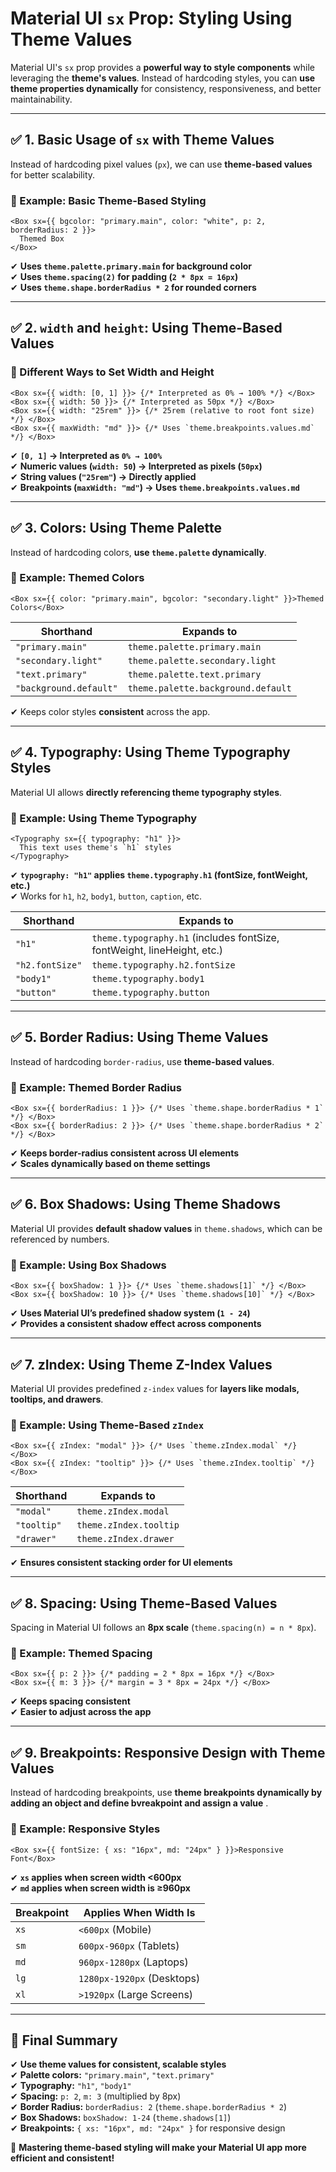 # **Material UI `sx` Prop: Styling Using Theme Values**

Material UI's `sx` prop provides a **powerful way to style components** while leveraging the **theme's values**. Instead of hardcoding styles, you can **use theme properties dynamically** for consistency, responsiveness, and better maintainability.

---

## ✅ **1. Basic Usage of `sx` with Theme Values**
Instead of hardcoding pixel values (`px`), we can use **theme-based values** for better scalability.

### **🔹 Example: Basic Theme-Based Styling**
```tsx
<Box sx={{ bgcolor: "primary.main", color: "white", p: 2, borderRadius: 2 }}>
  Themed Box
</Box>
```
✔ **Uses `theme.palette.primary.main` for background color**  
✔ **Uses `theme.spacing(2)` for padding (`2 * 8px = 16px`)**  
✔ **Uses `theme.shape.borderRadius * 2` for rounded corners**  

---

## ✅ **2. `width` and `height`: Using Theme-Based Values**

### **🔹 Different Ways to Set Width and Height**
```tsx
<Box sx={{ width: [0, 1] }}> {/* Interpreted as 0% → 100% */} </Box>
<Box sx={{ width: 50 }}> {/* Interpreted as 50px */} </Box>
<Box sx={{ width: "25rem" }}> {/* 25rem (relative to root font size) */} </Box>
<Box sx={{ maxWidth: "md" }}> {/* Uses `theme.breakpoints.values.md` */} </Box>
```

✔ **`[0, 1]` → Interpreted as `0% → 100%`**  
✔ **Numeric values (`width: 50`) → Interpreted as pixels (`50px`)**  
✔ **String values (`"25rem"`) → Directly applied**  
✔ **Breakpoints (`maxWidth: "md"`) → Uses `theme.breakpoints.values.md`**  

---

## ✅ **3. Colors: Using Theme Palette**

Instead of hardcoding colors, **use `theme.palette` dynamically**.

### **🔹 Example: Themed Colors**
```tsx
<Box sx={{ color: "primary.main", bgcolor: "secondary.light" }}>Themed Colors</Box>
```

| **Shorthand** | **Expands to** |
|--------------|----------------|
| `"primary.main"` | `theme.palette.primary.main` |
| `"secondary.light"` | `theme.palette.secondary.light` |
| `"text.primary"` | `theme.palette.text.primary` |
| `"background.default"` | `theme.palette.background.default` |

✔ Keeps color styles **consistent** across the app.  

---

## ✅ **4. Typography: Using Theme Typography Styles**

Material UI allows **directly referencing theme typography styles**.

### **🔹 Example: Using Theme Typography**

```tsx
<Typography sx={{ typography: "h1" }}>
  This text uses theme's `h1` styles
</Typography>
```

✔ **`typography: "h1"` applies `theme.typography.h1` (fontSize, fontWeight, etc.)**  
✔ Works for `h1`, `h2`, `body1`, `button`, `caption`, etc.

| **Shorthand** | **Expands to** |
|--------------|----------------|
| `"h1"` | `theme.typography.h1` (includes fontSize, fontWeight, lineHeight, etc.) |
| `"h2.fontSize"` | `theme.typography.h2.fontSize` |
| `"body1"` | `theme.typography.body1` |
| `"button"` | `theme.typography.button` |

---

## ✅ **5. Border Radius: Using Theme Values**

Instead of hardcoding `border-radius`, use **theme-based values**.

### **🔹 Example: Themed Border Radius**
```tsx
<Box sx={{ borderRadius: 1 }}> {/* Uses `theme.shape.borderRadius * 1` */} </Box>
<Box sx={{ borderRadius: 2 }}> {/* Uses `theme.shape.borderRadius * 2` */} </Box>
```

✔ **Keeps border-radius consistent across UI elements**  
✔ **Scales dynamically based on theme settings**  

---

## ✅ **6. Box Shadows: Using Theme Shadows**

Material UI provides **default shadow values** in `theme.shadows`, which can be referenced by numbers.

### **🔹 Example: Using Box Shadows**
```tsx
<Box sx={{ boxShadow: 1 }}> {/* Uses `theme.shadows[1]` */} </Box>
<Box sx={{ boxShadow: 10 }}> {/* Uses `theme.shadows[10]` */} </Box>
```

✔ **Uses Material UI’s predefined shadow system (`1 - 24`)**  
✔ **Provides a consistent shadow effect across components**  

---

## ✅ **7. zIndex: Using Theme Z-Index Values**

Material UI provides predefined `z-index` values for **layers like modals, tooltips, and drawers**.

### **🔹 Example: Using Theme-Based `zIndex`**
```tsx
<Box sx={{ zIndex: "modal" }}> {/* Uses `theme.zIndex.modal` */} </Box>
<Box sx={{ zIndex: "tooltip" }}> {/* Uses `theme.zIndex.tooltip` */} </Box>
```

| **Shorthand** | **Expands to** |
|--------------|----------------|
| `"modal"` | `theme.zIndex.modal` |
| `"tooltip"` | `theme.zIndex.tooltip` |
| `"drawer"` | `theme.zIndex.drawer` |

✔ **Ensures consistent stacking order for UI elements**  

---

## ✅ **8. Spacing: Using Theme-Based Values**

Spacing in Material UI follows an **8px scale** (`theme.spacing(n) = n * 8px`).

### **🔹 Example: Themed Spacing**
```tsx
<Box sx={{ p: 2 }}> {/* padding = 2 * 8px = 16px */} </Box>
<Box sx={{ m: 3 }}> {/* margin = 3 * 8px = 24px */} </Box>
```

✔ **Keeps spacing consistent**  
✔ **Easier to adjust across the app**  

---

## ✅ **9. Breakpoints: Responsive Design with Theme Values**

Instead of hardcoding breakpoints, use **theme breakpoints dynamically by adding an object and define bvreakpoint and assign a value** .

### **🔹 Example: Responsive Styles**
```tsx
<Box sx={{ fontSize: { xs: "16px", md: "24px" } }}>Responsive Font</Box>
```

✔ **`xs` applies when screen width <600px**  
✔ **`md` applies when screen width is ≥960px**  

| **Breakpoint** | **Applies When Width Is**  |
| -------------- | -------------------------- |
| `xs`           | `<600px` (Mobile)          |
| `sm`           | `600px-960px` (Tablets)    |
| `md`           | `960px-1280px` (Laptops)   |
| `lg`           | `1280px-1920px` (Desktops) |
| `xl`           | `>1920px` (Large Screens)  |

---

## 🎯 **Final Summary**

✔ **Use theme values for consistent, scalable styles**  
✔ **Palette colors:** `"primary.main"`, `"text.primary"`  
✔ **Typography:** `"h1"`, `"body1"`  
✔ **Spacing:** `p: 2`, `m: 3` (multiplied by 8px)  
✔ **Border Radius:** `borderRadius: 2` (`theme.shape.borderRadius * 2`)  
✔ **Box Shadows:** `boxShadow: 1-24` (`theme.shadows[1]`)  
✔ **Breakpoints:** `{ xs: "16px", md: "24px" }` for responsive design  

🚀 **Mastering theme-based styling will make your Material UI app more efficient and consistent!**  


